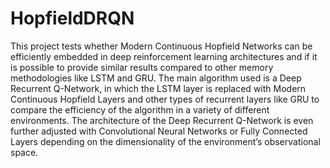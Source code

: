 # HopfieldDRQN
This project tests whether Modern Continuous Hopfield Networks can be efficiently embedded in deep reinforcement learning architectures and if it is possible to provide similar results compared to other memory methodologies like LSTM and GRU. The main algorithm used is a Deep Recurrent Q-Network, in which the LSTM layer is replaced with Modern Continuous Hopfield Layers and other types of recurrent layers like GRU to compare the efficiency of the algorithm in a variety of different environments. The architecture of the Deep Recurrent Q-Network is even further adjusted with Convolutional Neural Networks or Fully Connected Layers depending on the dimensionality of the environment’s observational space.

